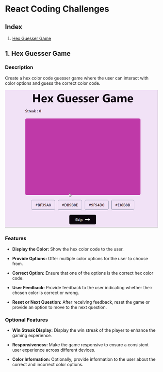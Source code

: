 # React Coding Challenges

## Index

1. [Hex Guesser Game](#hex-guesser-game)

## 1. Hex Guesser Game

### Description

Create a hex color code guesser game where the user can interact with color options and guess the correct color code.

![Hex Guesser Game](/public/images/readme/hex-guesser-game.gif)

### Features

- **Display the Color:** Show the hex color code to the user.

- **Provide Options:** Offer multiple color options for the user to choose from.

- **Correct Option:** Ensure that one of the options is the correct hex color code.

- **User Feedback:** Provide feedback to the user indicating whether their chosen color is correct or wrong.

- **Reset or Next Question:** After receiving feedback, reset the game or provide an option to move to the next question.

### Optional Features

- **Win Streak Display:** Display the win streak of the player to enhance the gaming experience.

- **Responsiveness:** Make the game responsive to ensure a consistent user experience across different devices.

- **Color Information:** Optionally, provide information to the user about the correct and incorrect color options.
